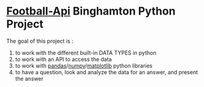 # [Football-Api](https://rapidapi.com/api-sports/api/api-football-beta/) Binghamton Python Project

The goal of this project is : 
1. to work with the different built-in DATA TYPES in python
2. to work with an API to access the data
3. to work with [pandas](https://pandas.pydata.org/)/[numpy](https://numpy.org/)/[matplotlib](https://matplotlib.org/) python libraries
4. to have a question, look and analyze the data for an answer, and present the answer